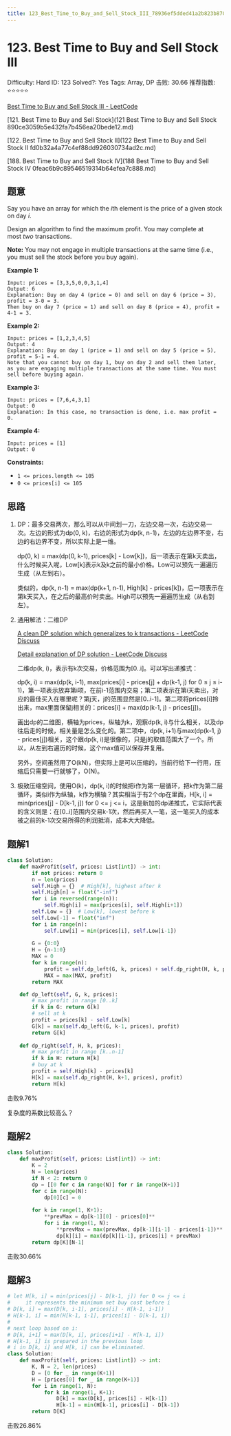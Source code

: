 ```yaml
---
title: 123_Best_Time_to_Buy_and_Sell_Stock_III_78936ef5dded41a2b823b8701723d8e1
---
```


# 123. Best Time to Buy and Sell Stock III

Difficulty: Hard
ID: 123
Solved?: Yes
Tags: Array, DP
击败: 30.66
推荐指数: ⭐⭐⭐⭐⭐

[Best Time to Buy and Sell Stock III - LeetCode](https://leetcode.com/problems/best-time-to-buy-and-sell-stock-iii/)

[121. Best Time to Buy and Sell Stock](121 Best Time to Buy and Sell Stock 890ce3059b5e432fa7b456ea20bede12.md) 

[122. Best Time to Buy and Sell Stock II](122 Best Time to Buy and Sell Stock II fd0b32a4a77c4ef88dd926030734ad2c.md) 

[188. Best Time to Buy and Sell Stock IV](188 Best Time to Buy and Sell Stock IV 0feac6b9c89546519314b64efea7c888.md) 

## 题意

Say you have an array for which the *i*th element is the price of a given stock on day *i*.

Design an algorithm to find the maximum profit. You may complete at most *two* transactions.

**Note:** You may not engage in multiple transactions at the same time (i.e., you must sell the stock before you buy again).

**Example 1:**

```
Input: prices = [3,3,5,0,0,3,1,4]
Output: 6
Explanation: Buy on day 4 (price = 0) and sell on day 6 (price = 3), profit = 3-0 = 3.
Then buy on day 7 (price = 1) and sell on day 8 (price = 4), profit = 4-1 = 3.
```

**Example 2:**

```
Input: prices = [1,2,3,4,5]
Output: 4
Explanation: Buy on day 1 (price = 1) and sell on day 5 (price = 5), profit = 5-1 = 4.
Note that you cannot buy on day 1, buy on day 2 and sell them later, as you are engaging multiple transactions at the same time. You must sell before buying again.

```

**Example 3:**

```
Input: prices = [7,6,4,3,1]
Output: 0
Explanation: In this case, no transaction is done, i.e. max profit = 0.

```

**Example 4:**

```
Input: prices = [1]
Output: 0

```

**Constraints:**

- `1 <= prices.length <= 105`
- `0 <= prices[i] <= 105`

## 思路

1. DP：最多交易两次，那么可以从中间划一刀，左边交易一次，右边交易一次。左边的形式为dp(0, k)，右边的形式为dp(k, n-1)，左边的左边界不变，右边的右边界不变，所以实际上是一维。
    
    dp(0, k) = max(dp(0, k-1), prices[k] - Low[k])，后一项表示在第k天卖出，什么时候买入呢，Low[k]表示k及k之前的最小价格。Low可以预先一遍遍历生成（从左到右）。
    
    类似的，dp(k, n-1) = max(dp(k+1, n-1), High[k] - prices[k])，后一项表示在第k天买入，在之后的最高价时卖出。High可以预先一遍遍历生成（从右到左）。
    
2. 通用解法：二维DP
    
    [A clean DP solution which generalizes to k transactions - LeetCode Discuss](https://leetcode.com/problems/best-time-to-buy-and-sell-stock-iii/discuss/39608/A-clean-DP-solution-which-generalizes-to-k-transactions)
    
    [Detail explanation of DP solution - LeetCode Discuss](https://leetcode.com/problems/best-time-to-buy-and-sell-stock-iii/discuss/135704/Detail-explanation-of-DP-solution)
    
    二维dp(k, i)，表示有k次交易，价格范围为[0..i]。可以写出递推式：
    
    dp(k, i) = max(dp(k, i-1), max(prices[i] - prices[j] + dp(k-1, j) for 0 ≤ j ≤ i-1)，第一项表示放弃第i项，在前i-1范围内交易；第二项表示在第i天卖出，对应的最佳买入在哪里呢？第j天，j的范围显然是[0..i-1]。第二项将prices[i]拎出来，max里面保留j相关的：prices[i] + max(dp(k-1, j) - prices[j])。
    
    画出dp的二维图，横轴为prices，纵轴为k，观察dp(k, i)与什么相关，以及dp往后走的时候，相关量是怎么变化的。第二项中，dp(k, i+1)与max(dp(k-1, j) - prices[j])相关，这个跟dp(k, i)是很像的，只是j的取值范围大了一个。所以，从左到右遍历的时候，这个max值可以保存并复用。
    
    另外，空间虽然用了O(kN)，但实际上是可以压缩的，当前行给下一行用，压缩后只需要一行就够了，O(N)。
    
3. 极致压缩空间，使用O(k)，dp(k, i)的时候把i作为第一层循环，把k作为第二层循环，类似i作为纵轴，k作为横轴？其实相当于有2个dp在里面，H[k, i] = min(prices[j] - D[k-1, j]) for 0 <= j <= i，这是新加的dp递推式，它实际代表的含义则是：在[0..i]范围内交易k-1次，然后再买入一笔，这一笔买入的成本被之前的k-1次交易所得的利润抵消，成本大大降低。

## 题解1

```python
class Solution:
    def maxProfit(self, prices: List[int]) -> int:
        if not prices: return 0
        n = len(prices)
        self.High = {}  # High[k], highest after k
        self.High[n] = float("-inf")
        for i in reversed(range(n)):
            self.High[i] = max(prices[i], self.High[i+1])
        self.Low = {}  # Low[k], lowest before k
        self.Low[-1] = float("inf")
        for i in range(n):
            self.Low[i] = min(prices[i], self.Low[i-1])
        
        G = {0:0}
        H = {n-1:0}
        MAX = 0
        for k in range(n):
            profit = self.dp_left(G, k, prices) + self.dp_right(H, k, prices)
            MAX = max(MAX, profit)
        return MAX

    def dp_left(self, G, k, prices):
        # max profit in range [0..k]
        if k in G: return G[k]
        # sell at k
        profit = prices[k] - self.Low[k]
        G[k] = max(self.dp_left(G, k-1, prices), profit)
        return G[k]
    
    def dp_right(self, H, k, prices):
        # max profit in range [k..n-1]
        if k in H: return H[k]
        # buy at k
        profit = self.High[k] - prices[k]
        H[k] = max(self.dp_right(H, k+1, prices), profit)
        return H[k]
```

击败9.76%

复杂度的系数比较高么？

## 题解2

```python
class Solution:
    def maxProfit(self, prices: List[int]) -> int:
        K = 2
        N = len(prices)
        if N < 2: return 0
        dp = [[0 for c in range(N)] for r in range(K+1)]
        for c in range(N):
            dp[0][c] = 0
        
        for k in range(1, K+1):
            **prevMax = dp[k-1][0] - prices[0]**
            for i in range(1, N):
                **prevMax = max(prevMax, dp[k-1][i-1] - prices[i-1])**
                dp[k][i] = max(dp[k][i-1], prices[i] + prevMax)
        return dp[K][N-1]
```

击败30.66%

## 题解3

```python
# let H[k, i] = min(prices[j] - D[k-1, j]) for 0 <= j <= i
#     it represents the minimum net buy cost before i 
# D[k, i] = max(D[k, i-1], prices[i] - H[k-1, i-1])
# H[k-1, i] = min(H[k-1, i-1], prices[i] - D[k-1, i])
#
# next loop based on i:
# D[k, i+1] = max(D[k, i], prices[i+1] - H[k-1, i])
# H[k-1, i] is prepared in the previous loop
# i in D[k, i] and H[k, i] can be eliminated.
class Solution:
    def maxProfit(self, prices: List[int]) -> int:
        K, N = 2, len(prices)
        D = [0 for _ in range(K+1)]
        H = [prices[0] for _ in range(K+1)]
        for i in range(1, N):
            for k in range(1, K+1):
                D[k] = max(D[k], prices[i] - H[k-1])
                H[k-1] = min(H[k-1], prices[i] - D[k-1])
        return D[K]
```

击败26.86%
